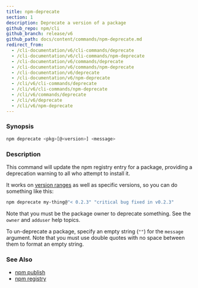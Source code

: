 ```yaml
---
title: npm-deprecate
section: 1
description: Deprecate a version of a package
github_repo: npm/cli
github_branch: release/v6
github_path: docs/content/commands/npm-deprecate.md
redirect_from:
  - /cli-documentation/v6/cli-commands/deprecate
  - /cli-documentation/v6/cli-commands/npm-deprecate
  - /cli-documentation/v6/commands/deprecate
  - /cli-documentation/v6/commands/npm-deprecate
  - /cli-documentation/v6/deprecate
  - /cli-documentation/v6/npm-deprecate
  - /cli/v6/cli-commands/deprecate
  - /cli/v6/cli-commands/npm-deprecate
  - /cli/v6/commands/deprecate
  - /cli/v6/deprecate
  - /cli/v6/npm-deprecate
---
```


### Synopsis

```bash
npm deprecate <pkg>[@<version>] <message>
```

### Description

This command will update the npm registry entry for a package, providing a deprecation warning to all who attempt to install it.

It works on [version ranges](https://semver.npmjs.com/) as well as specific versions, so you can do something like this:

```bash
npm deprecate my-thing@"< 0.2.3" "critical bug fixed in v0.2.3"
```

Note that you must be the package owner to deprecate something. See the `owner` and `adduser` help topics.

To un-deprecate a package, specify an empty string (`""`) for the `message` argument. Note that you must use double quotes with no space between them to format an empty string.

### See Also

- [npm publish](/cli/v6/commands/npm-publish)
- [npm registry](/cli/v6/using-npm/registry)
